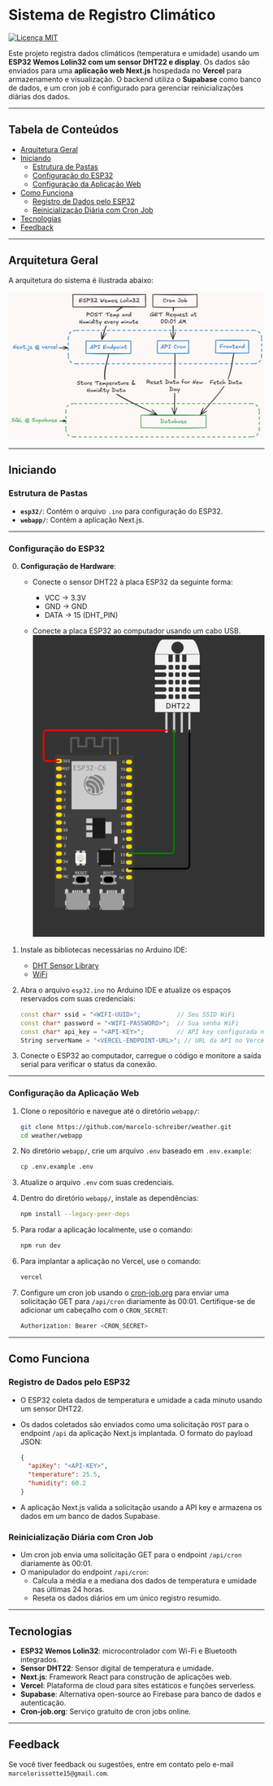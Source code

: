 
# Sistema de Registro Climático

[![Licença MIT](https://img.shields.io/github/license/marcelo-schreiber/weather?style=social&logo=github)](https://github.com/marcelo-schreiber/weather/blob/master/LICENSE)  

Este projeto registra dados climáticos (temperatura e umidade) usando um **ESP32 Wemos Lolin32 com um sensor DHT22 e display**. Os dados são enviados para uma **aplicação web Next.js** hospedada no **Vercel** para armazenamento e visualização. O backend utiliza o **Supabase** como banco de dados, e um cron job é configurado para gerenciar reinicializações diárias dos dados.

---

## Tabela de Conteúdos

- [Arquitetura Geral](#arquitetura-geral)
- [Iniciando](#iniciando)
  - [Estrutura de Pastas](#estrutura-de-pastas)
  - [Configuração do ESP32](#configuração-do-esp32)
  - [Configuração da Aplicação Web](#configuração-da-aplicação-web)
- [Como Funciona](#como-funciona)
  - [Registro de Dados pelo ESP32](#registro-de-dados-pelo-esp32)
  - [Reinicialização Diária com Cron Job](#reinicialização-diária-com-cron-job)
- [Tecnologias](#tecnologias)
- [Feedback](#feedback)

---

## Arquitetura Geral

A arquitetura do sistema é ilustrada abaixo:

![Arquitetura do Sistema](docs/diagram(1).png)

---

## Iniciando

### Estrutura de Pastas

- **`esp32/`**: Contém o arquivo `.ino` para configuração do ESP32.
- **`webapp/`**: Contém a aplicação Next.js.

---

### Configuração do ESP32

0. **Configuração de Hardware**:
   - Conecte o sensor DHT22 à placa ESP32 da seguinte forma:
     - VCC -> 3.3V
     - GND -> GND
     - DATA -> 15 (DHT_PIN)
  
   - Conecte a placa ESP32 ao computador usando um cabo USB.
   [![Conexões do ESP32 DHT22](docs/circuit.png)](docs/circuit.png)

1. Instale as bibliotecas necessárias no Arduino IDE:
   - [DHT Sensor Library](https://github.com/adafruit/DHT-sensor-library)
   - [WiFi](https://www.arduino.cc/en/Reference/WiFi)

2. Abra o arquivo `esp32.ino` no Arduino IDE e atualize os espaços reservados com suas credenciais:

   ```cpp
   const char* ssid = "<WIFI-UUID>";          // Seu SSID WiFi
   const char* password = "<WIFI-PASSWORD>";  // Sua senha WiFi
   const char* api_key = "<API-KEY>";         // API key configurada na aplicação Next.js
   String serverName = "<VERCEL-ENDPOINT-URL>"; // URL da API no Vercel
   ```

3. Conecte o ESP32 ao computador, carregue o código e monitore a saída serial para verificar o status da conexão.

---

### Configuração da Aplicação Web

1. Clone o repositório e navegue até o diretório `webapp/`:

    ```bash
    git clone https://github.com/marcelo-schreiber/weather.git
    cd weather/webapp
    ```

2. No diretório `webapp/`, crie um arquivo `.env` baseado em `.env.example`:

    ```bash
    cp .env.example .env
    ```

3. Atualize o arquivo `.env` com suas credenciais.

4. Dentro do diretório `webapp/`, instale as dependências:

    ```bash
    npm install --legacy-peer-deps
    ```

5. Para rodar a aplicação localmente, use o comando:

    ```bash
    npm run dev
    ```

6. Para implantar a aplicação no Vercel, use o comando:

    ```bash
    vercel
    ```

7. Configure um cron job usando o [cron-job.org](https://cron-job.org/en/) para enviar uma solicitação GET para `/api/cron` diariamente às 00:01. Certifique-se de adicionar um cabeçalho com o `CRON_SECRET`:

    ```bash
    Authorization: Bearer <CRON_SECRET>
    ```

---

## Como Funciona

### Registro de Dados pelo ESP32

- O ESP32 coleta dados de temperatura e umidade a cada minuto usando um sensor DHT22.
- Os dados coletados são enviados como uma solicitação `POST` para o endpoint `/api` da aplicação Next.js implantada. O formato do payload JSON:

   ```json
   {
     "apiKey": "<API-KEY>",
     "temperature": 25.5,
     "humidity": 60.2
   }
   ```

- A aplicação Next.js valida a solicitação usando a API key e armazena os dados em um banco de dados Supabase.

### Reinicialização Diária com Cron Job

- Um cron job envia uma solicitação GET para o endpoint `/api/cron` diariamente às 00:01.
- O manipulador do endpoint `/api/cron`:
  - Calcula a média e a mediana dos dados de temperatura e umidade nas últimas 24 horas.
  - Reseta os dados diários em um único registro resumido.

---

## Tecnologias

- **ESP32 Wemos Lolin32**: microcontrolador com Wi-Fi e Bluetooth integrados.
- **Sensor DHT22**: Sensor digital de temperatura e umidade.
- **Next.js**: Framework React para construção de aplicações web.
- **Vercel**: Plataforma de cloud para sites estáticos e funções serverless.
- **Supabase**: Alternativa open-source ao Firebase para banco de dados e autenticação.
- **Cron-job.org**: Serviço gratuito de cron jobs online.

---

## Feedback

Se você tiver feedback ou sugestões, entre em contato pelo e-mail `marcelorissette15@gmail.com`.
